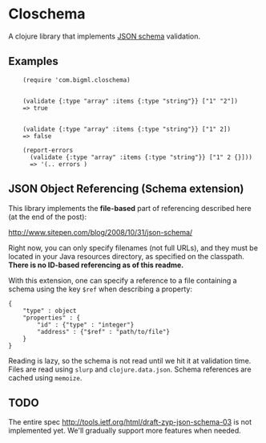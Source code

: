 # Closchema

A clojure library that implements
[JSON schema](http://json-schema.org/) validation.

## Examples

        (require 'com.bigml.closchema)


        (validate {:type "array" :items {:type "string"}} ["1" "2"])
        => true


        (validate {:type "array" :items {:type "string"}} ["1" 2])
        => false

        (report-errors
          (validate {:type "array" :items {:type "string"}} ["1" 2 {}]))
          => '(.. errors )

## JSON Object Referencing (Schema extension)

This library implements the **file-based** part of referencing described here (at the end of the post):

http://www.sitepen.com/blog/2008/10/31/json-schema/

Right now, you can only specify filenames (not full URLs), and they must be located in your Java resources directory, as specified on the classpath.  **There is no ID-based referencing as of this readme.**

With this extension, one can specify a reference to a file containing a schema using the key `$ref` when describing a property:

```
{
    "type" : object
    "properties" : {
        "id" : {"type" : "integer"}
        "address" : {"$ref" : "path/to/file"}
    }
}
```
Reading is lazy, so the schema is not read until we hit it at validation time.  Files are read using `slurp` and `clojure.data.json`.  Schema references are cached using `memoize`.

## TODO

The entire spec http://tools.ietf.org/html/draft-zyp-json-schema-03 is not implemented yet. We'll gradually support more features when needed.
